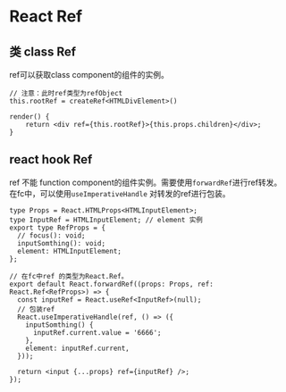 # React Ref

## 类 class Ref

 ref可以获取class component的组件的实例。

```tsx
// 注意：此时ref类型为refObject
this.rootRef = createRef<HTMLDivElement>()

render() {
    return <div ref={this.rootRef}>{this.props.children}</div>;
}
```

## react hook Ref

ref 不能 function component的组件实例。需要使用`forwardRef`进行ref转发。
在fc中，可以使用`useImperativeHandle` 对转发的ref进行包装。

```tsx
type Props = React.HTMLProps<HTMLInputElement>;
type InputRef = HTMLInputElement; // element 实例
export type RefProps = {
  // focus(): void;
  inputSomthing(): void;
  element: HTMLInputElement;
};

// 在fc中ref 的类型为React.Ref。
export default React.forwardRef((props: Props, ref: React.Ref<RefProps>) => {
  const inputRef = React.useRef<InputRef>(null);
  // 包装ref
  React.useImperativeHandle(ref, () => ({
    inputSomthing() {
      inputRef.current.value = '6666';
    },
    element: inputRef.current,
  }));

  return <input {...props} ref={inputRef} />;
});
```
